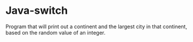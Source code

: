 # Java-switch

Program that will print out a continent and the largest city in that continent, based on the random value of an integer.
